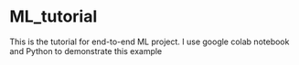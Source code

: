 # ML_tutorial
This is the tutorial for end-to-end ML project. I use google colab notebook and Python to demonstrate this example
